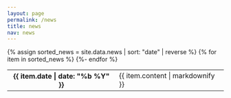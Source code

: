 ```yaml
---
layout: page
permalink: /news
title: news
nav: news
---
```


<div class="table-responsive">
    <table class="table table-sm table-borderless">
        {% assign sorted_news = site.data.news | sort: "date" | reverse %}
        {% for item in sorted_news %}
            <tr>
                <th scope="row" style="font-size: 1rem">{{ item.date | date: "%b %Y" }}</th>
                <td style="font-size: 1rem">{{ item.content | markdownify }}</td>
            </tr>
        {%- endfor %}
    </table>
</div>
